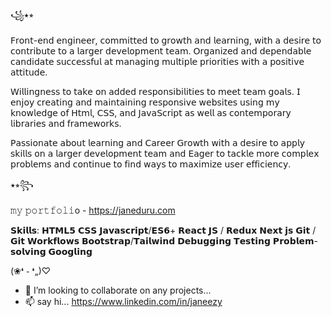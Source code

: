 ꧁⭑⭒ 

𝖥𝗋𝗈𝗇𝗍-𝖾𝗇𝖽 𝖾𝗇𝗀𝗂𝗇𝖾𝖾𝗋, 𝖼𝗈𝗆𝗆𝗂𝗍𝗍𝖾𝖽 𝗍𝗈 𝗀𝗋𝗈𝗐𝗍𝗁 𝖺𝗇𝖽 𝗅𝖾𝖺𝗋𝗇𝗂𝗇𝗀, 𝗐𝗂𝗍𝗁 𝖺 𝖽𝖾𝗌𝗂𝗋𝖾 𝗍𝗈 𝖼𝗈𝗇𝗍𝗋𝗂𝖻𝗎𝗍𝖾 𝗍𝗈 𝖺 𝗅𝖺𝗋𝗀𝖾𝗋 𝖽𝖾𝗏𝖾𝗅𝗈𝗉𝗆𝖾𝗇𝗍 𝗍𝖾𝖺𝗆. 𝖮𝗋𝗀𝖺𝗇𝗂𝗓𝖾𝖽 𝖺𝗇𝖽 𝖽𝖾𝗉𝖾𝗇𝖽𝖺𝖻𝗅𝖾 𝖼𝖺𝗇𝖽𝗂𝖽𝖺𝗍𝖾 𝗌𝗎𝖼𝖼𝖾𝗌𝗌𝖿𝗎𝗅 𝖺𝗍 𝗆𝖺𝗇𝖺𝗀𝗂𝗇𝗀 𝗆𝗎𝗅𝗍𝗂𝗉𝗅𝖾 𝗉𝗋𝗂𝗈𝗋𝗂𝗍𝗂𝖾𝗌 𝗐𝗂𝗍𝗁 𝖺 𝗉𝗈𝗌𝗂𝗍𝗂𝗏𝖾 𝖺𝗍𝗍𝗂𝗍𝗎𝖽𝖾. 

𝖶𝗂𝗅𝗅𝗂𝗇𝗀𝗇𝖾𝗌𝗌 𝗍𝗈 𝗍𝖺𝗄𝖾 𝗈𝗇 𝖺𝖽𝖽𝖾𝖽 𝗋𝖾𝗌𝗉𝗈𝗇𝗌𝗂𝖻𝗂𝗅𝗂𝗍𝗂𝖾𝗌 𝗍𝗈 𝗆𝖾𝖾𝗍 𝗍𝖾𝖺𝗆 𝗀𝗈𝖺𝗅𝗌. 𝖨 𝖾𝗇𝗃𝗈𝗒 𝖼𝗋𝖾𝖺𝗍𝗂𝗇𝗀 𝖺𝗇𝖽 𝗆𝖺𝗂𝗇𝗍𝖺𝗂𝗇𝗂𝗇𝗀 𝗋𝖾𝗌𝗉𝗈𝗇𝗌𝗂𝗏𝖾 𝗐𝖾𝖻𝗌𝗂𝗍𝖾𝗌 𝗎𝗌𝗂𝗇𝗀 𝗆𝗒 𝗄𝗇𝗈𝗐𝗅𝖾𝖽𝗀𝖾 𝗈𝖿 𝖧𝗍𝗆𝗅, 𝖢𝖲𝖲, 𝖺𝗇𝖽 𝖩𝖺𝗏𝖺𝖲𝖼𝗋𝗂𝗉𝗍 𝖺𝗌 𝗐𝖾𝗅𝗅 𝖺𝗌 𝖼𝗈𝗇𝗍𝖾𝗆𝗉𝗈𝗋𝖺𝗋𝗒 𝗅𝗂𝖻𝗋𝖺𝗋𝗂𝖾𝗌 𝖺𝗇𝖽 𝖿𝗋𝖺𝗆𝖾𝗐𝗈𝗋𝗄𝗌.

𝖯𝖺𝗌𝗌𝗂𝗈𝗇𝖺𝗍𝖾 𝖺𝖻𝗈𝗎𝗍 𝗅𝖾𝖺𝗋𝗇𝗂𝗇𝗀 𝖺𝗇𝖽 𝖢𝖺𝗋𝖾𝖾𝗋 𝖦𝗋𝗈𝗐𝗍𝗁 𝗐𝗂𝗍𝗁 𝖺 𝖽𝖾𝗌𝗂𝗋𝖾 𝗍𝗈 𝖺𝗉𝗉𝗅𝗒 𝗌𝗄𝗂𝗅𝗅𝗌 𝗈𝗇 𝖺 𝗅𝖺𝗋𝗀𝖾𝗋 𝖽𝖾𝗏𝖾𝗅𝗈𝗉𝗆𝖾𝗇𝗍 𝗍𝖾𝖺𝗆 𝖺𝗇𝖽 𝖤𝖺𝗀𝖾𝗋 𝗍𝗈 𝗍𝖺𝖼𝗄𝗅𝖾 𝗆𝗈𝗋𝖾 𝖼𝗈𝗆𝗉𝗅𝖾𝗑 𝗉𝗋𝗈𝖻𝗅𝖾𝗆𝗌 𝖺𝗇𝖽 𝖼𝗈𝗇𝗍𝗂𝗇𝗎𝖾 𝗍𝗈 𝖿𝗂𝗇𝖽 𝗐𝖺𝗒𝗌 𝗍𝗈 𝗆𝖺𝗑𝗂𝗆𝗂𝗓𝖾 𝗎𝗌𝖾𝗋 𝖾𝖿𝖿𝗂𝖼𝗂𝖾𝗇𝖼𝗒.

⭑⭒꧂

𝚖𝚢 𝚙𝚘𝚛𝚝𝚏𝚘𝚕𝚒o - https://janeduru.com 

𝗦𝗸𝗶𝗹𝗹𝘀:
𝗛𝗧𝗠𝗟𝟱 
𝗖𝗦𝗦
𝗝𝗮𝘃𝗮𝘀𝗰𝗿𝗶𝗽𝘁/𝗘𝗦𝟲+
𝗥𝗲𝗮𝗰𝘁 𝗝𝗦 / 𝗥𝗲𝗱𝘂𝘅 
𝗡𝗲𝘅𝘁 𝗷𝘀
𝗚𝗶𝘁 / 𝗚𝗶𝘁 𝗪𝗼𝗿𝗸𝗳𝗹𝗼𝘄𝘀
𝗕𝗼𝗼𝘁𝘀𝘁𝗿𝗮𝗽/𝗧𝗮𝗶𝗹𝘄𝗶𝗻𝗱 
𝗗𝗲𝗯𝘂𝗴𝗴𝗶𝗻𝗴
𝗧𝗲𝘀𝘁𝗶𝗻𝗴
𝗣𝗿𝗼𝗯𝗹𝗲𝗺-𝘀𝗼𝗹𝘃𝗶𝗻𝗴
𝗚𝗼𝗼𝗴𝗹𝗶𝗻𝗴 

(❀❛ ֊ ❛„)♡
 
- 💞️ I’m looking to collaborate on  any projects...
- 📫 say hi... https://www.linkedin.com/in/janeezy

